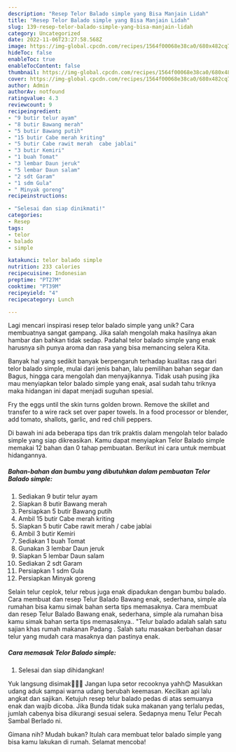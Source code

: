 ```yaml
---
description: "Resep Telor Balado simple yang Bisa Manjain Lidah"
title: "Resep Telor Balado simple yang Bisa Manjain Lidah"
slug: 139-resep-telor-balado-simple-yang-bisa-manjain-lidah
category: Uncategorized
date: 2022-11-06T23:27:58.568Z
image: https://img-global.cpcdn.com/recipes/1564f00068e38ca0/680x482cq70/telor-balado-simple-foto-resep-utama.jpg
hideToc: false
enableToc: true
enableTocContent: false
thumbnail: https://img-global.cpcdn.com/recipes/1564f00068e38ca0/680x482cq70/telor-balado-simple-foto-resep-utama.jpg
cover: https://img-global.cpcdn.com/recipes/1564f00068e38ca0/680x482cq70/telor-balado-simple-foto-resep-utama.jpg
author: Admin
authorAv: notfound
ratingvalue: 4.3
reviewcount: 9
recipeingredient:
- "9 butir telur ayam"
- "8 butir Bawang merah"
- "5 butir Bawang putih"
- "15 butir Cabe merah kriting"
- "5 butir Cabe rawit merah  cabe jablai"
- "3 butir Kemiri"
- "1 buah Tomat"
- "3 lembar Daun jeruk"
- "5 lembar Daun salam"
- "2 sdt Garam"
- "1 sdm Gula"
- " Minyak goreng"
recipeinstructions:

- "Selesai dan siap dinikmati!"
categories:
- Resep
tags:
- telor
- balado
- simple

katakunci: telor balado simple 
nutrition: 233 calories
recipecuisine: Indonesian
preptime: "PT27M"
cooktime: "PT39M"
recipeyield: "4"
recipecategory: Lunch

---
```





Lagi mencari inspirasi resep telor balado simple yang unik? Cara membuatnya sangat gampang. Jika salah mengolah maka hasilnya akan hambar dan bahkan tidak sedap. Padahal telor balado simple yang enak harusnya sih punya aroma dan rasa yang bisa memancing selera Kita.





Banyak hal yang sedikit banyak berpengaruh terhadap kualitas rasa dari telor balado simple, mulai dari jenis bahan, lalu pemilihan bahan segar dan Bagus, hingga cara mengolah dan menyajikannya. Tidak usah pusing jika mau menyiapkan telor balado simple yang enak,      asal sudah tahu triknya maka hidangan ini dapat menjadi suguhan spesial.














Fry the eggs until the skin turns golden brown. Remove the skillet and transfer to a wire rack set over paper towels. In a food processor or blender, add tomato, shallots, garlic, and red chili peppers.






Di bawah ini ada beberapa tips dan trik praktis dalam mengolah telor balado simple yang siap dikreasikan. Kamu dapat menyiapkan Telor Balado simple memakai 12 bahan dan 0 tahap pembuatan. Berikut ini cara untuk membuat hidangannya.

<!--inarticleads1-->

##### Bahan-bahan dan bumbu yang dibutuhkan dalam pembuatan Telor Balado simple:

1. Sediakan 9 butir telur ayam
1. Siapkan 8 butir Bawang merah
1. Persiapkan 5 butir Bawang putih
1. Ambil 15 butir Cabe merah kriting
1. Siapkan 5 butir Cabe rawit merah / cabe jablai
1. Ambil 3 butir Kemiri
1. Sediakan 1 buah Tomat
1. Gunakan 3 lembar Daun jeruk
1. Siapkan 5 lembar Daun salam
1. Sediakan 2 sdt Garam
1. Persiapkan 1 sdm Gula
1. Persiapkan  Minyak goreng


Selain telur ceplok, telur rebus juga enak dipadukan dengan bumbu balado. Cara membuat dan resep Telur Balado Bawang enak, sederhana, simple ala rumahan bisa kamu simak bahan serta tips memasaknya. Cara membuat dan resep Telur Balado Bawang enak, sederhana, simple ala rumahan bisa kamu simak bahan serta tips memasaknya.. &#34;Telur balado adalah salah satu sajian khas rumah makanan Padang . Salah satu masakan berbahan dasar telur yang mudah cara masaknya dan pastinya enak. 

<!--inarticleads2-->

##### Cara memasak Telor Balado simple:


1. Selesai dan siap dihidangkan!

Yuk langsung disimak🙆🏻‍♀️ Jangan lupa setor recooknya yahh😊 Masukkan udang aduk sampai warna udang berubah keemasan. Kecilkan api lalu angkat dan sajikan. Ketujuh resep telur balado pedas di atas semuanya enak dan wajib dicoba. Jika Bunda tidak suka makanan yang terlalu pedas, jumlah cabenya bisa dikurangi sesuai selera. Sedapnya menu Telur Pecah Sambal Berlado ni. 

Gimana nih? Mudah bukan? Itulah cara membuat telor balado simple yang bisa kamu lakukan di rumah. Selamat mencoba!
